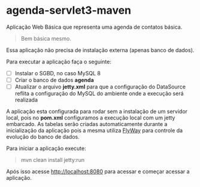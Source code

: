 # agenda-servlet3-maven

Aplicação Web Básica que representa uma agenda de contatos básica.
>Bem básica mesmo.

Essa aplicação não precisa de instalação externa (apenas banco de dados).

Para executar a aplicação faça o seguinte:

- [ ] Instalar o SGBD, no caso MySQL 8
- [ ] Criar o banco de dados __agenda__
- [ ] Atualizar o arquivo __jetty.xml__ para que a configuração do DataSource reflita a configuração do MySQL do ambiente onde a execução será realizada

A aplicação esta configurada para rodar sem a instalação de um servidor local, pois no __pom.xml__ configuramos a execução local com um jetty embarcado.
As tabelas serão criadas automaticamente durante a inicialização da aplicação pois a mesma utiliza [FlyWay](https://flywaydb.org/) para controle da evolução do banco de dados.

Para iniciar a aplicação execute:
> mvn clean install jetty:run

Após isso acesse [http://localhost:8080](http://localhost:8080) para acessar e começar acessar a aplicação.
  
